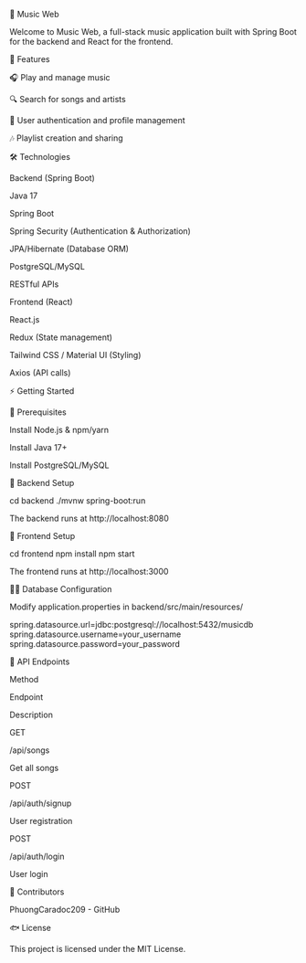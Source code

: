 🎵 Music Web

Welcome to Music Web, a full-stack music application built with Spring Boot for the backend and React for the frontend.

🚀 Features

🎧 Play and manage music

🔍 Search for songs and artists

📝 User authentication and profile management

🎶 Playlist creation and sharing

🛠️ Technologies

Backend (Spring Boot)

Java 17

Spring Boot

Spring Security (Authentication & Authorization)

JPA/Hibernate (Database ORM)

PostgreSQL/MySQL

RESTful APIs

Frontend (React)

React.js

Redux (State management)

Tailwind CSS / Material UI (Styling)

Axios (API calls)

⚡ Getting Started

🔹 Prerequisites

Install Node.js & npm/yarn

Install Java 17+

Install PostgreSQL/MySQL

🔹 Backend Setup

cd backend
./mvnw spring-boot:run

The backend runs at http://localhost:8080

🔹 Frontend Setup

cd frontend
npm install
npm start

The frontend runs at http://localhost:3000

💃👫 Database Configuration

Modify application.properties in backend/src/main/resources/

spring.datasource.url=jdbc:postgresql://localhost:5432/musicdb
spring.datasource.username=your_username
spring.datasource.password=your_password

📛 API Endpoints

Method

Endpoint

Description

GET

/api/songs

Get all songs

POST

/api/auth/signup

User registration

POST

/api/auth/login

User login

👥 Contributors

PhuongCaradoc209 - GitHub

🐟 License

This project is licensed under the MIT License.